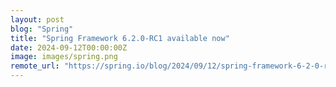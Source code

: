 ```yaml
---
layout: post
blog: "Spring"
title: "Spring Framework 6.2.0-RC1 available now"
date: 2024-09-12T00:00:00Z
image: images/spring.png
remote_url: "https://spring.io/blog/2024/09/12/spring-framework-6-2-0-rc1-available-now"
---
```

